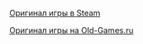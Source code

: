 [Оригинал игры в Steam](https://store.steampowered.com/app/39150/FINAL_FANTASY_VIII/)

[Оригинал игры на Old-Games.ru](https://www.old-games.ru/game/1983.html)